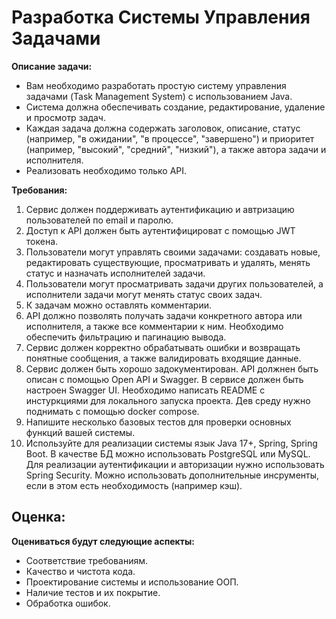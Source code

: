# Разработка Системы Управления Задачами
**Описание задачи:**

 - Вам необходимо разработать простую систему управления задачами (Task Management System) с использованием Java. 
 - Система должна обеспечивать создание, редактирование, удаление и просмотр задач.
 - Каждая задача должна содержать заголовок, описание, статус (например, "в ожидании", "в процессе", "завершено") и приоритет (например, "высокий", "средний", "низкий"), а также автора задачи и исполнителя. 
 - Реализовать необходимо только API.

**Требования:**

1. Сервис должен поддерживать аутентификацию и автризацию пользователей по email и паролю.
2. Доступ к API должен быть аутентифицироват с помощью JWT токена. 
3. Пользователи могут управлять своими задачами: создавать новые, редактировать существующие, просматривать и удалять, менять статус и назначать исполнителей задачи. 
4. Пользователи могут просматривать задачи других пользователей, а исполнители задачи могут менять статус своих задач. 
5. К задачам можно оставлять комментарии. 
6. API должно позволять получать задачи конкретного автора или исполнителя, а также все комментарии к ним. Необходимо обеспечить фильтрацию и пагинацию вывода. 
7. Сервис должен корректно обрабатывать ошибки и возвращать понятные сообщения, а также валидировать входящие данные. 
8. Сервис должен быть хорошо задокументирован. API должнен быть описан с помощью Open API и Swagger. В сервисе должен быть настроен Swagger UI. Необходимо написать README с инстуркциями для локального запуска проекта. Дев среду нужно поднимать с помощью docker compose. 
9. Напишите несколько базовых тестов для проверки основных функций вашей системы. 
10. Используйте для реализации системы язык Java 17+, Spring, Spring Boot. В качестве БД можно использовать PostgreSQL или MySQL. Для реализации аутентификации и авторизации нужно использовать Spring Security. Можно использовать дополнительные инсрументы, если в этом есть необходимость (например кэш).

 ## Оценка: 

**Оцениваться будут следующие аспекты:**
 - Соответствие требованиям. 
 - Качество и чистота кода. 
 - Проектирование системы и использование ООП. 
 - Наличие тестов и их покрытие. 
 - Обработка ошибок.
